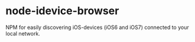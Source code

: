 node-idevice-browser
====================

NPM for easily discovering iOS-devices (iOS6 and iOS7) connected to your local network.

